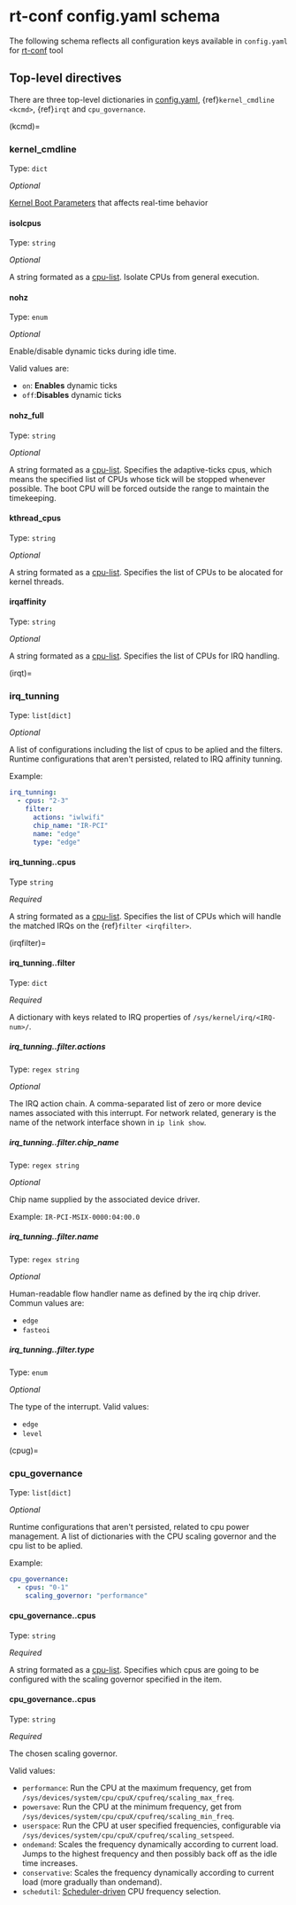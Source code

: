 # rt-conf config.yaml schema

The following schema reflects all configuration keys available in `config.yaml` for [rt-conf](https://github.com/canonical/rt-conf) tool

## Top-level directives

There are three top-level dictionaries in [config.yaml](https://github.com/canonical/rt-conf/blob/main/config.yaml), {ref}`kernel_cmdline <kcmd>`, {ref}`irqt` and `cpu_governance`.


(kcmd)=
### kernel_cmdline

Type: `dict`

_Optional_

[Kernel Boot Parameters]({ref}`kernel-boot-parameters`) that affects real-time behavior


#### isolcpus

Type: `string`

_Optional_

A string formated as a [cpu-list](https://www.kernel.org/doc/html/v5.15/admin-guide/kernel-parameters.html#cpu-lists).
Isolate CPUs from general execution.

#### nohz 

Type: `enum`

_Optional_

Enable/disable dynamic ticks during idle time.

Valid values are:
  * `on`: **Enables** dynamic ticks
  * `off`:**Disables** dynamic ticks

#### nohz_full

Type: `string`

_Optional_

A string formated as a [cpu-list](https://www.kernel.org/doc/html/v5.15/admin-guide/kernel-parameters.html#cpu-lists).
Specifies the adaptive-ticks cpus, which means the specified list of CPUs whose tick will be stopped whenever possible.
The boot CPU will be forced outside the range to maintain the timekeeping.

#### kthread_cpus

Type: `string`

_Optional_

A string formated as a [cpu-list](https://www.kernel.org/doc/html/v5.15/admin-guide/kernel-parameters.html#cpu-lists).
Specifies the list of CPUs to be alocated for kernel threads.

#### irqaffinity

Type: `string`

_Optional_

A string formated as a [cpu-list](https://www.kernel.org/doc/html/v5.15/admin-guide/kernel-parameters.html#cpu-lists).
Specifies the list of CPUs for IRQ handling.

(irqt)=
### irq_tunning 

Type: `list[dict]`

_Optional_

A list of configurations including the list of cpus to be aplied and the filters.
Runtime configurations that aren't persisted, related to IRQ affinity tunning.

Example:

```yaml
irq_tunning:
  - cpus: "2-3"
    filter:
      actions: "iwlwifi"
      chip_name: "IR-PCI"
      name: "edge"
      type: "edge"
```

#### irq_tunning.<list item>.cpus

Type `string`

_Required_

A string formated as a [cpu-list](https://www.kernel.org/doc/html/v5.15/admin-guide/kernel-parameters.html#cpu-lists).
Specifies the list of CPUs which will handle the matched IRQs on the {ref}`filter <irqfilter>`.

(irqfilter)=
#### irq_tunning.<list item>.filter
Type: `dict`

_Required_

A dictionary with keys related to IRQ properties of `/sys/kernel/irq/<IRQ-num>/`.

##### irq_tunning.<list item>.filter.actions
Type: `regex string`

_Optional_

The IRQ action chain. A comma-separated list of zero or more device names associated with this interrupt.
For network related, generary is the name of the network interface shown in `ip link show`. 

##### irq_tunning.<list item>.filter.chip_name
Type: `regex string`

_Optional_

Chip name supplied by the associated device driver.

Example: `IR-PCI-MSIX-0000:04:00.0`

##### irq_tunning.<list item>.filter.name
Type: `regex string`

_Optional_

Human-readable flow handler name as defined by the irq chip driver.
Commun values are:
  * `edge`
  * `fasteoi`

##### irq_tunning.<list item>.filter.type
Type: `enum`

_Optional_

The type of the interrupt.
Valid values:
  * `edge`
  * `level` 

(cpug)=
### cpu_governance

Type: `list[dict]`

_Optional_

Runtime configurations that aren't persisted, related to cpu power management.
A list of dictionaries with the CPU scaling governor and the cpu list to be aplied.

Example:

```yaml
cpu_governance: 
  - cpus: "0-1"
    scaling_governor: "performance"
```

#### cpu_governance.<list item>.cpus

Type: `string`

_Required_

A string formated as a [cpu-list](https://www.kernel.org/doc/html/v5.15/admin-guide/kernel-parameters.html#cpu-lists).
Specifies which cpus are going to be configured with the scaling governor specified in the item.


#### cpu_governance.<list item>.cpus

Type: `string`

_Required_

The chosen scaling governor.

Valid values:
  * `performance`: Run the CPU at the maximum frequency, get from `/sys/devices/system/cpu/cpuX/cpufreq/scaling_max_freq`.
  * `powersave`: Run the CPU at the minimum frequency, get from `/sys/devices/system/cpu/cpuX/cpufreq/scaling_min_freq`. 
  * `userspace`: Run the CPU at user specified frequencies, configurable via `/sys/devices/system/cpu/cpuX/cpufreq/scaling_setspeed`. 
  * `ondemand`: Scales the frequency dynamically according to current load. Jumps to the highest frequency and then possibly back off as the idle time increases.
  * `conservative`: Scales the frequency dynamically according to current load (more gradually than ondemand).
  * `schedutil`: [Scheduler-driven](https://lwn.net/Articles/682391/) CPU frequency selection.

